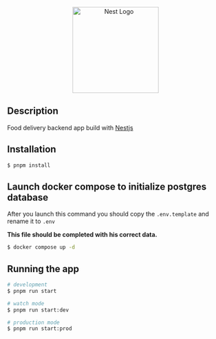 <p align="center">
  <a href="http://nestjs.com/" target="blank"><img src="https://nestjs.com/img/logo-small.svg" width="200" alt="Nest Logo" /></a>
</p>

[circleci-image]: https://img.shields.io/circleci/build/github/nestjs/nest/master?token=abc123def456
[circleci-url]: https://circleci.com/gh/nestjs/nest

## Description

Food delivery backend app build with [Nestjs](https://nestjs.com/)

## Installation

```bash
$ pnpm install
```

## Launch docker compose to initialize postgres database

After you launch this command you should copy the `.env.template` and rename it to `.env`
<br/>

<p><b>This file should be completed with his correct data.</b></p>

```bash
$ docker compose up -d
```

## Running the app

```bash
# development
$ pnpm run start

# watch mode
$ pnpm run start:dev

# production mode
$ pnpm run start:prod
```

